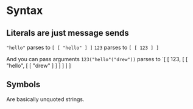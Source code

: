 # Syntax

## Literals are just message sends
`"hello"` parses to `[ [ "hello" ] ]`
`123` parses to `[ [ 123 ] ]`

And you can pass arguments
`123("hello"("drew"))` parses to `[ [ 123, [ [ "hello", [ [ "drew" ] ] ] ] ] ]

## Symbols
Are basically unquoted strings.